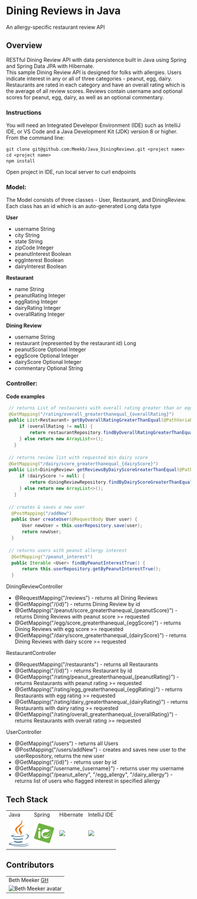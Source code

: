 # Dining Reviews in Java  
An allergy-specific restaurant review API

## Overview
RESTful Dining Review API with data persistence built in Java using Spring and Spring Data JPA with Hibernate.  
This sample Dining Review API is designed for folks with allergies. Users indicate interest in any or all of three categories - peanut, egg, dairy.
Restaurants are rated in each category and have an overall rating which is the average of all review scores. Reviews contain username and optional scores for peanut, egg, dairy, as well as an optional commentary.

### Instructions
You will need an Integrated Develepor Environment (IDE) such as IntelliJ IDE, or VS Code and a Java Development Kit (JDK) version 8 or higher.
From the command line:
```
git clone git@github.com:Meekb/Java_DiningReviews.git <project name>
cd <project name>
npm install
```
Open project in IDE, run local server to curl endpoints

### Model:
The Model consists of three classes - User, Restaurant, and DiningReview. 
Each class has an id which is an auto-generated Long data type

**User**
  * username String
  * city String
  * state String
  * zipCode Integer
  * peanutInterest Boolean
  * eggInterest Boolean
  * dairyInterest Boolean

**Restaurant**
  * name String
  * peanutRating Integer
  * eggRating Integer
  * dairyRating Integer
  * overallRating Integer

**Dining Review**
  * username String
  * restaurant (represented by the restaurant id) Long
  * peanutScore Optional Integer
  * eggScore Optional Integer
  * dairyScore Optional Integer
  * commentary Optional String

### Controller:

  **Code examples**
  ```java
   // returns List of restaurants with overall rating greater than or equal to requested
   @GetMapping("/rating/overall_greaterthanequal_{overallRating}")
   public List<Restaurant> getByOverallRatingGreaterThanEqual(@PathVariable("overallRating") Double overallRating) {
       if (overallRating != null) {
           return restaurantRepository.findByOverallRatingGreaterThanEqual(overallRating);
       } else return new ArrayList<>();
     }
    
   // returns review list with requested min dairy score
   @GetMapping("/dairy/score_greaterthanequal_{dairyScore}")
   public List<DiningReview> getReviewsByDairyScoreGreaterThanEqual(@PathVariable("dairyScore") Integer dairyScore) {
       if (dairyScore != null) {
           return diningReviewRepository.findByDairyScoreGreaterThanEqual(dairyScore);
       } else return new ArrayList<>();
     }
   
   // creates & saves a new user
    @PostMapping("/addNew")
    public User createUser(@RequestBody User user) {
        User newUser = this.userRepository.save(user);
        return newUser;
    }
   
   // returns users with peanut allergy interest
    @GetMapping("/peanut_interest")
    public Iterable <User> findByPeanutInterestTrue() {
        return this.userRepository.getByPeanutInterestTrue();
    }
  ```

DiningReviewController
  * @RequestMapping("/reviews") - returns all Dining Reviews
  * @GetMapping("/{id}") - returns Dining Review by id
  * @GetMapping("/peanut/score_greaterthanequal_{peanutScore}") - returns Dining Reviews with peanut score >= requested
  * @GetMapping("/egg/score_greaterthanequal_{eggScore}") - returns Dining Reviews with egg score >= requested
  * @GetMapping("/dairy/score_greaterthanequal_{dairyScore}") - returns Dining Reviews with dairy score >= requested

RestaurantController
  * @RequestMapping("/restaurants") - returns all Restaurants
  * @GetMapping("/{id}") - returns Restaurant by id
  * @GetMapping("/rating/peanut_greaterthanequal_{peanutRating}") - returns Restaurants with peanut rating >= requested
  * @GetMapping("/rating/egg_greaterthanequal_{eggRating}") - returns Restaurants with egg rating >= requested
  * @GetMapping("/rating/dairy_greaterthanequal_{dairyRating}") - returns Restaurants with dairy rating >= requested
  * @GetMapping("/rating/overall_greaterthanequal_{overallRating}") - returns Restaurants with overall rating >= requested
 
UserController
  * @GetMapping("/users") - returns all Users
  * @PostMapping("/users/addNew") - creates and saves new user to the userRepository, returns the new user
  * @GetMapping("/{id}") - returns user by id
  * @GetMapping("/username_{username}") - returns user my username
  * @GetMapping("/peanut_allery", "/egg_allergy", "/dairy_allergy") - returns list of users who flagged interest in specified allergy
  
## Tech Stack
<table>
  <tr>
    <td>Java</td>
    <td>Spring</td>
    <td>Hibernate</td>
    <td>IntelliJ IDE</td>
  </tr>
  <tr>
    <td><img width="55" src="https://raw.githubusercontent.com/gilbarbara/logos/master/logos/java.svg"/></td> 
    <td><img width="55" src="https://raw.githubusercontent.com/gilbarbara/logos/master/logos/spring.svg"/></td>
    <td><img width="55" src="https://raw.githubusercontent.com/gilbarbara/logos/master/logos/hibernate.svg"/></td>  
    <td><img width="55" src="https://raw.githubusercontent.com/gilbarbara/logos/master/logos/intellij-idea.svg"/></td>
  </tr>
</table>

## Contributors

<table>
  <tr>
   <td> Beth Meeker <a href="https://github.com/meekb">GH</td>
  </tr>
  </tr>
    <td><img src="https://avatars.githubusercontent.com/u/76264735?v=4" alt="Beth Meeker avatar"
    width="150" height="auto" /></td>
  </tr>
</table>


